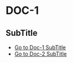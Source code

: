 # DOC-1

## SubTitle

- [Go to Doc-1 SubTitle](#SubTitle)
- [Go to Doc-2 SubTitle](/src/pages/doc-2/index.md#SubTitle)
